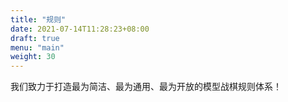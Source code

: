```yaml
---
title: "规则"
date: 2021-07-14T11:28:23+08:00
draft: true
menu: "main"
weight: 30
---
```


我们致力于打造最为简洁、最为通用、最为开放的模型战棋规则体系！